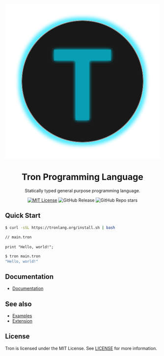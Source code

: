 <div align="center">

![Tron Logo](./Tron.svg)

# Tron Programming Language

Statically typed general purpose programming language.

[![MIT License](https://img.shields.io/badge/License-MIT-blue.svg?style=for-the-badge)](https://choosealicense.com/licenses/mit/)
![GitHub Release](https://img.shields.io/github/v/release/418e/Tron?style=for-the-badge)
![GitHub Repo stars](https://img.shields.io/github/stars/418e/Tron?style=for-the-badge)

</div>

## Quick Start

```bash
$ curl -sSL https://tronlang.org/install.sh | bash
```

```
// main.tron

print "Hello, world!";
```

```bash
$ tron main.tron
"Hello, world!"
```

## Documentation

- [Documentation](https://docs.tronlang.org)

## See also

- [Examples](https://github.com/418e/tron-examples)
- [Extension](https://marketplace.visualstudio.com/items?itemName=TronLang.tron-lang)

## License

Tron is licensed under the MIT License. See [LICENSE](./LICENSE) for more information.

